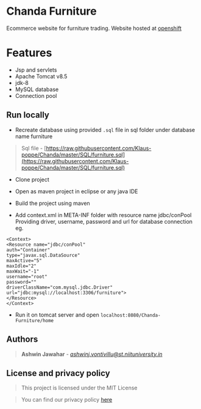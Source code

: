 # Chanda Furniture

Ecommerce website for furniture trading.
Website hosted at [openshift](https://chanda-furniture.7e14.starter-us-west-2.openshiftapps.com/)


# Features

- Jsp and servlets
- Apache Tomcat v8.5
- jdk-8
- MySQL database
- Connection pool


## Run locally

- Recreate database using provided `.sql` file in sql folder under database name furniture
> Sql file - [https://raw.githubusercontent.com/Klaus-poppe/Chanda/master/SQL/furniture.sql](https://raw.githubusercontent.com/Klaus-poppe/Chanda/master/SQL/furniture.sql)

- Clone project

- Open as maven project in eclipse or any java IDE

- Build the project using maven

- Add context.xml in META-INF folder with resource name jdbc/conPool
Providing driver, username, password and url for database connection eg.
 ```
 <Context>
<Resource name="jdbc/conPool"
auth="Container"
type="javax.sql.DataSource"
maxActive="5"
maxIdle="2"
maxWait="-1"
username="root"
password=""
driverClassName="com.mysql.jdbc.Driver"
url="jdbc:mysql://localhost:3306/furniture">
</Resource>
</Context>
```
- Run it on tomcat server and open `localhost:8080/Chanda-Furniture/home`

## Authors

> **Ashwin Jawahar** - *ashwinj.vontivillu@st.niituniversity.in*

## License and privacy policy

> This project is licensed under the MIT License

> You can find our privacy policy [here](https://www.privacypolicygenerator.info/live.php?token=NlGHx0DaeEorOXZAw3KuVz1m9EZ39yph)

